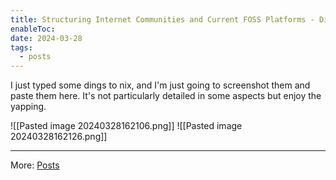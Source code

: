 ```yaml
---
title: Structuring Internet Communities and Current FOSS Platforms - Discord Yapping Paste
enableToc: 
date: 2024-03-28
tags:
  - posts
---
```

I just typed some dings to nix, and I'm just going to screenshot them and paste them here. It's not particularly detailed in some aspects but enjoy the yapping.

![[Pasted image 20240328162106.png]]
![[Pasted image 20240328162126.png]]

---
More: [Posts](./tags/posts)